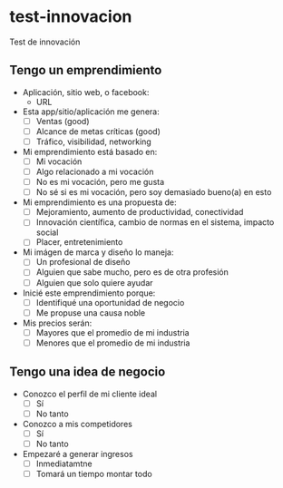 # test-innovacion
Test de innovación

## Tengo un emprendimiento

- Aplicación, sitio web, o facebook:
  - URL
- Esta app/sitio/aplicación me genera:
  - [ ] Ventas (good)
  - [ ] Alcance de metas críticas (good)
  - [ ] Tráfico, visibilidad, networking
- Mi emprendimiento está basado en:
  - [ ] Mi vocación
  - [ ] Algo relacionado a mi vocación
  - [ ] No es mi vocación, pero me gusta
  - [ ] No sé si es mi vocación, pero soy demasiado bueno(a) en esto
- Mi emprendimiento es una propuesta de:
  - [ ] Mejoramiento, aumento de productividad, conectividad
  - [ ] Innovación científica, cambio de normas en el sistema, impacto social
  - [ ] Placer, entretenimiento
- Mi imágen de marca y diseño lo maneja:
  - [ ] Un profesional de diseño
  - [ ] Alguien que sabe mucho, pero es de otra profesión
  - [ ] Alguien que solo quiere ayudar
- Inicié este emprendimiento porque:
  - [ ] Identifiqué una oportunidad de negocio
  - [ ] Me propuse una causa noble
- Mis precios serán:
  - [ ] Mayores que el promedio de mi industria
  - [ ] Menores que el promedio de mi industria

## Tengo una idea de negocio

- Conozco el perfil de mi cliente ideal
  - [ ] Sí
  - [ ] No tanto
- Conozco a mis competidores
  - [ ] Sí
  - [ ] No tanto
- Empezaré a generar ingresos
  - [ ] Inmediatamtne
  - [ ] Tomará un tiempo montar todo
